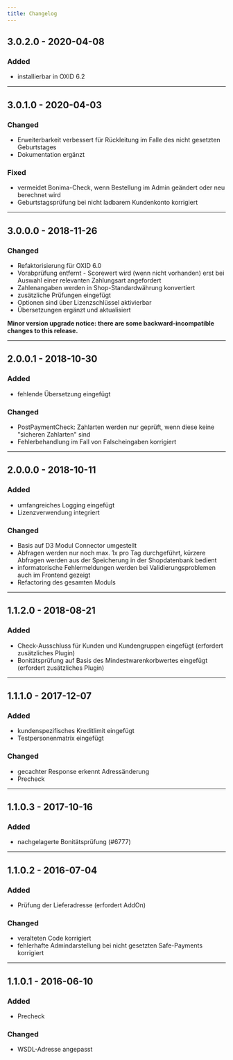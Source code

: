 ```yaml
---
title: Changelog
---
```


## 3.0.2.0 - 2020-04-08
### Added
- installierbar in OXID 6.2

---

## 3.0.1.0 - 2020-04-03
### Changed
- Erweiterbarkeit verbessert für Rückleitung im Falle des nicht gesetzten Geburtstages
- Dokumentation ergänzt

### Fixed
- vermeidet Bonima-Check, wenn Bestellung im Admin geändert oder neu berechnet wird
- Geburtstagsprüfung bei nicht ladbarem Kundenkonto korrigiert

---

## 3.0.0.0 - 2018-11-26
### Changed
- Refaktorisierung für OXID 6.0
- Vorabprüfung entfernt - Scorewert wird (wenn nicht vorhanden) erst bei Auswahl einer relevanten Zahlungsart angefordert
- Zahlenangaben werden in Shop-Standardwährung konvertiert
- zusätzliche Prüfungen eingefügt
- Optionen sind über Lizenzschlüssel aktivierbar
- Übersetzungen ergänzt und aktualisiert

**Minor version upgrade notice: there are some backward-incompatible changes to this release.**

---

## 2.0.0.1 - 2018-10-30
### Added
- fehlende Übersetzung eingefügt

### Changed
- PostPaymentCheck: Zahlarten werden nur geprüft, wenn diese keine "sicheren Zahlarten" sind
- Fehlerbehandlung im Fall von Falscheingaben korrigiert

---

## 2.0.0.0 - 2018-10-11
### Added
- umfangreiches Logging eingefügt
- Lizenzverwendung integriert

### Changed
- Basis auf D3 Modul Connector umgestellt
- Abfragen werden nur noch max. 1x pro Tag durchgeführt, kürzere Abfragen werden aus der Speicherung in der Shopdatenbank bedient
- informatorische Fehlermeldungen werden bei Validierungsproblemen auch im Frontend gezeigt
- Refactoring des gesamten Moduls

---

## 1.1.2.0 - 2018-08-21
### Added
- Check-Ausschluss für Kunden und Kundengruppen eingefügt (erfordert zusätzliches Plugin)
- Bonitätsprüfung auf Basis des Mindestwarenkorbwertes eingefügt (erfordert zusätzliches Plugin)

---

## 1.1.1.0 - 2017-12-07
### Added
- kundenspezifisches Kreditlimit eingefügt
- Testpersonenmatrix eingefügt

### Changed
- gecachter Response erkennt Adressänderung
- Precheck

---

## 1.1.0.3 - 2017-10-16
### Added
- nachgelagerte Bonitätsprüfung (#6777)

---

## 1.1.0.2 - 2016-07-04
### Added
- Prüfung der Lieferadresse (erfordert AddOn)

### Changed
- veralteten Code korrigiert
- fehlerhafte Admindarstellung bei nicht gesetzten Safe-Payments korrigiert

---

## 1.1.0.1 - 2016-06-10
### Added
- Precheck

### Changed
- WSDL-Adresse angepasst
